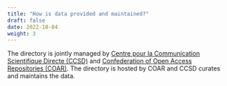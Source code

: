 ```yaml
---
title: "How is data provided and maintained?"
draft: false
date: 2022-10-04
weight: 3
---
```


The directory is jointly managed by [Centre pour la Communication Scientifique Directe (CCSD)](https://www.ccsd.cnrs.fr/en/) and [Confederation of Open Access Repositories (COAR)](https://www.coar-repositories.org). The directory is hosted by COAR and CCSD curates and maintains the data.